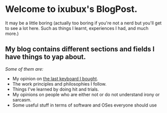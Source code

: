 <link rel="stylesheet" href="/assets/css/fonts.css">

# Welcome to ixubux's BlogPost.

It may be a little boring (actually too boring if you're not a nerd but you'll get to see a lot here. Such as things I learnt, experiences I had, and much more.)

## My blog contains different sections and fields I have things to yap about.

*Some of them are:*
- My opinion on [the last keyboard I bought](/Keyboard/keyboard.md).
- The work principles and philosophies I follow.
- Things I've learned by doing hit and trials.
- My opinions on people who are either not or do not understand irony or sarcasm.
- Some useful stuff in terms of software and OSes everyone should use
